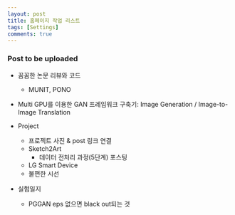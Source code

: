 ```yaml
---
layout: post
title: 홈페이지 작업 리스트
tags: [Settings]
comments: true
---
```


### Post to be uploaded
  - 꼼꼼한 논문 리뷰와 코드
    - MUNIT, PONO


  - Multi GPU를 이용한 GAN 프레임워크 구축기: Image Generation / Image-to-Image Translation


  - Project
    - 프로젝트 사진 & post 링크 연결
    - Sketch2Art
      - 데이터 전처리 과정(5단계) 포스팅
    - LG Smart Device  
    - 불편한 시선  
  
  - 실험일지 
      - PGGAN eps 없으면 black out되는 것        
     
     
